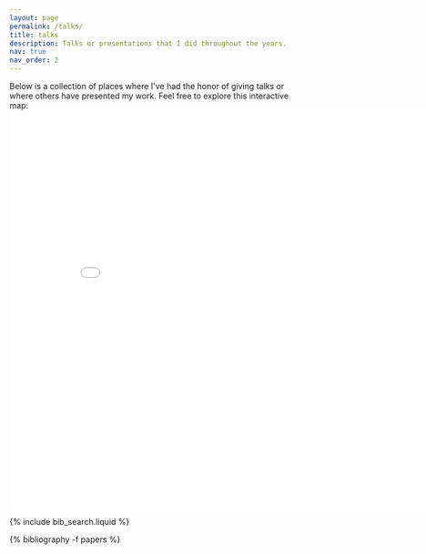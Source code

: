```yaml
---
layout: page
permalink: /talks/
title: talks
description: Talks or presentations that I did throughout the years. 
nav: true
nav_order: 2
---
```

<p>Below is a collection of places where I've had the honor of giving talks or where others have presented my work. Feel free to explore this interactive map:
<iframe src="/talkmap/map.html" height="700" width="850" style="border:none;"></iframe>


{% include bib_search.liquid %}

<div class="publications">

{% bibliography -f papers %}

</div>
